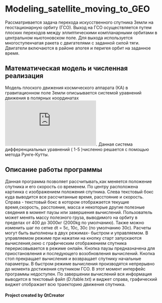 # Modeling_satellite_moving_to_GEO
Рассматривается задача перехода искусственного спутника Земли на геостационарную орбиту (ГСО).
Выход на ГСО осуществляется путем плоских переходов между эллиптическими  компланарными  орбитами  в  центральном  ньютоновском  поле.  Для  выхода  используется многоступенчатая ракета с двигателями с заданной силой тяги. Двигатели включаются в районе апогея и перигея орбит на заданное время.
## Математическая модель и численная реализация
Модель плоского движения космического аппарата (КА) в гравитационном поле Земли описыывается системой уравнений движения в полярных координатах 
![[1]](https://github.com/petuhhova/Modeling_satellite_moving_to_GEO/blob/master/%D1%81ursproga.pdf).
Данная система дифференциальных уравнений ( 1-5 )численно решается с помощью метода Рунге-Кутты.
## Описание работы программы
Данная программа позволяет рассчитывать,как меняется положение спутника и его скорость со временем.
По  центру  расположена  картинка  с  изображением  положения  спутника.  Слева  текстовый бокс куда выводится все рассчитанные время, расстояние и скорость. Справа - текстовый бокс в котором отображается текущие время,скорость, расстояние, масса и некоторые другие полезные сведения в момент паузы или завершения вычислений.
Пользователь  может  менять  массу  полезного  груза,  выводимого  на  орбиту  в  пределах  от  400  до  3000кг  (2000kg  по  умолчанию).  Также  можно  изменить  шаг  по  сетке dt = 5c, 10c, 30c (по умолчанию 30с).
Расчеты могут быть выполнены в двух режимах- быстром и управляемом. В управляемом режиме при нажатии на кнопку старт запускаются вычисления,окно с графическим  отображением  спутника  перерисовывается  в  режиме  онлайн. Кнопка паузы предназначена для приостановления и последующего возобновления вычислений. Кнопка стоп прекращает вычисления и возвращает спутнику начальные параметры.
В  быстром  режиме  вычисления  производятся  непрерывно  до  момента  достижения спутником  ГСО.  В  этот  момент  интерфейс  программы  недоступен.  По  завершении
вычислений  вся  информация  выводится  в  текстовый  файл  (D:/table.txt)  и  виджет справа, графический виджет отображает всю траекторию движения спутника.
#### Project created by QtCreator
